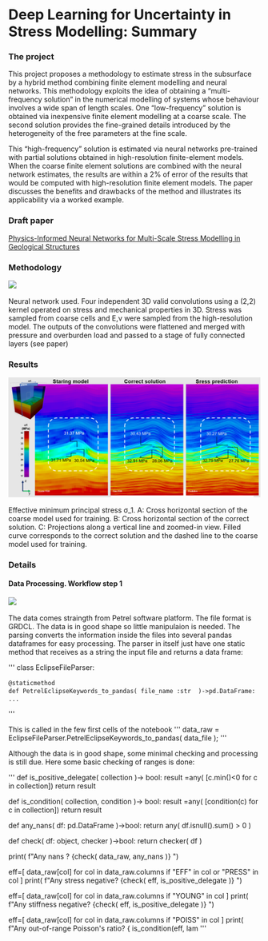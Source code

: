 # Deep Learning for Uncertainty in Stress Modelling: Summary

### The project 
This project proposes a methodology to estimate stress in the subsurface by a hybrid method 
combining finite element modelling and neural networks. This methodology exploits the idea 
of obtaining a “multi-frequency solution” in the numerical modelling of systems whose behaviour
 involves a wide span of length scales. One “low-frequency” solution is obtained via inexpensive 
 finite element modelling at a coarse scale. The second solution provides the fine-grained 
 details introduced by the heterogeneity of the free parameters at the fine scale. 
 
 This “high-frequency” solution is estimated via neural networks pre-trained with partial 
 solutions obtained in high-resolution finite-element models. When the coarse finite element 
 solutions are combined with the neural network estimates, the results are within  a 2% 
 of error of the results that would be computed with high-resolution finite element models.
 The  paper discusses the benefits and drawbacks of the method and illustrates its applicability 
 via a worked example.
 
### Draft paper
 <a href="https://drive.google.com/file/d/1vew6OoRC5vxERwdCl27J2xvy-yxNpib0/view?usp=sharing">
Physics-Informed Neural Networks for Multi-Scale Stress Modelling in Geological Structures
</a>
 
 
 
### Methodology   
![](/images/network.PNG)
<p>Neural network used. Four independent 3D valid convolutions using a (2,2) kernel  
operated on stress and mechanical properties in 3D. Stress was sampled from coarse 
cells and E,ν were sampled from the high-resolution model. The outputs of the 
convolutions were flattened and merged with  pressure and overburden load and passed 
to a stage of  fully connected layers (see paper)</p>

### Results  
![](FrontPage2.png)
<p>Effective minimum principal stress σ_1. A: Cross horizontal section of the coarse 
model used for training. B: Cross horizontal section of the correct solution. 
C: Projections along a vertical line and zoomed-in view. Filled curve corresponds 
to the correct solution and the dashed line to the coarse model used for training. 
</p>

    
### Details

#### Data Processing. Workflow step 1
![](/images/raw_data_step1.PNG)

The data comes straingth from Petrel software platform. The file format is GRDCL. The data is in good shape so little manipulaion is needed. 
The parsing converts the information inside the files into several pandas dataframes for easy processing. The parser in itself just have one 
static method that receives as a string the input file and returns a data frame:

'''
class EclipseFileParser:
    
    @staticmethod 
    def PetrelEclipseKeywords_to_pandas( file_name :str  )->pd.DataFrame:
    ...
'''

This is called in the few first cells of the notebook 
'''
data_raw = EclipseFileParser.PetrelEclipseKeywords_to_pandas( data_file );
'''

Although the data is in good shape, some minimal checking and processing is still due. 
Here some basic checking of ranges is done:

'''
def is_positive_delegate( collection )-> bool: 
    result =any( [c.min()<0 for c in collection])
    return result 

def is_condition( collection, condition )-> bool: 
    result =any( [condition(c) for c in collection])
    return result 

def any_nans( df: pd.DataFrame )->bool: 
    return any( df.isnull().sum() > 0 )
             
def check( df: object, checker )->bool:
    return checker( df )
    
print( f"Any nans ? {check( data_raw, any_nans )} ")

eff=[ data_raw[col] for col in data_raw.columns if "EFF" in col or "PRESS" in col ]
print( f"Any stress negative? {check( eff, is_positive_delegate )} ")

eff=[ data_raw[col] for col in data_raw.columns if "YOUNG" in col ]
print( f"Any stiffness negative? {check( eff, is_positive_delegate )} ")

eff=[ data_raw[col] for col in data_raw.columns if "POISS" in col ]
print( f"Any out-of-range Poisson's ratio? { is_condition(eff, lam
'''

